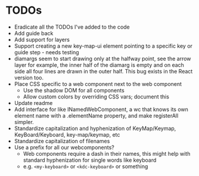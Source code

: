 # TODOs

* Eradicate all the TODOs I've added to the code
* Add guide back
* Add support for layers
* Support creating a new key-map-ui element pointing to a specific key or guide step - needs testing
* diamargs seem to start drawing only at the halfway point, see the arrow layer for example, the inner half of the diamarg is empty and on each side all four lines are drawn in the outer half. This bug exists in the React version too.
* Place CSS specific to a web component next to the web component
    * Use the shadow DOM for all components
    * Allow custom colors by overriding CSS vars; document this
* Update readme
* Add interface for like INamedWebComponent, a wc that knows its own element name with a .elementName property, and make registerAll simpler.
* Standardize capitalization and hyphenization of KeyMap/Keymap, KeyBoard/Keyboard, key-map/keymap, etc
* Standardize capitalization of filenames
* Use a prefix for all our webcomponents?
    * Web components require a dash in their names, this might help with standard hyphenization for single words like keyboard
    * e.g. `<my-keyboard>` or `<kdc-keyboard>` or something
